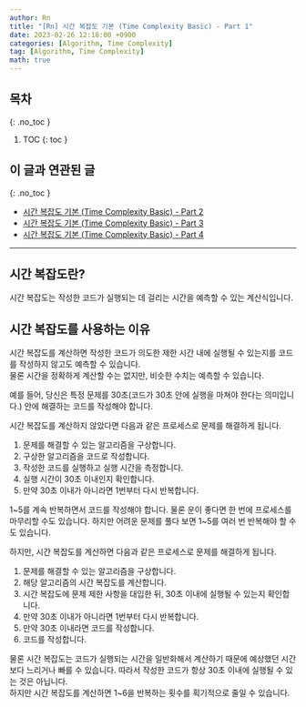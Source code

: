 ```yaml
---
author: Rn
title: "[Rn] 시간 복잡도 기본 (Time Complexity Basic) - Part 1"
date: 2023-02-26 12:18:00 +0900
categories: [Algorithm, Time Complexity]
tag: [Algorithm, Time Complexity]
math: true
---
```


## 목차
{: .no_toc }

1. TOC
{: toc }

## 이 글과 연관된 글
{: .no_toc }

- [시간 복잡도 기본 (Time Complexity Basic) - Part 2](https://thak1411.github.io/posts/Time-Complexity-Basic-2/)
- [시간 복잡도 기본 (Time Complexity Basic) - Part 3](https://thak1411.github.io/posts/Time-Complexity-Basic-3/)
- [시간 복잡도 기본 (Time Complexity Basic) - Part 4](https://thak1411.github.io/posts/Time-Complexity-Basic-4/)

---

## 시간 복잡도란?

시간 복잡도는 작성한 코드가 실행되는 데 걸리는 시간을 예측할 수 있는 계산식입니다.

## 시간 복잡도를 사용하는 이유

시간 복잡도를 계산하면 작성한 코드가 의도한 제한 시간 내에 실행될 수 있는지를 코드를 작성하지 않고도 예측할 수 있습니다.  
물론 시간을 정확하게 계산할 수는 없지만, 비슷한 수치는 예측할 수 있습니다.

예를 들어, 당신은 특정 문제를 30초(코드가 30초 안에 실행을 마쳐야 한다는 의미입니다.) 안에 해결하는 코드를 작성해야 합니다.

시간 복잡도를 계산하지 않았다면 다음과 같은 프로세스로 문제를 해결하게 됩니다.

1. 문제를 해결할 수 있는 알고리즘을 구상합니다.
2. 구상한 알고리즘을 코드로 작성합니다.
3. 작성한 코드를 실행하고 실행 시간을 측정합니다.
4. 실행 시간이 30초 이내인지 확인합니다.
5. 만약 30초 이내가 아니라면 1번부터 다시 반복합니다.

1~5를 계속 반복하면서 코드를 작성해야 합니다. 물론 운이 좋다면 한 번에 프로세스를 마무리할 수도 있습니다. 하지만 어려운 문제를 풀다 보면 1~5를 여러 번 반복해야 할 수도 있습니다.

하지만, 시간 복잡도를 계산하면 다음과 같은 프로세스로 문제를 해결하게 됩니다.

1. 문제를 해결할 수 있는 알고리즘을 구상합니다.
2. 해당 알고리즘의 시간 복잡도를 계산합니다.
3. 시간 복잡도에 문제 제한 사항을 대입한 뒤, 30초 이내에 실행될 수 있는지 확인합니다.
4. 만약 30초 이내가 아니라면 1번부터 다시 반복합니다.
5. 만약 30초 이내라면 코드를 작성합니다.
6. 코드를 작성합니다.

물론 시간 복잡도는 코드가 실행되는 시간을 일반화해서 계산하기 때문에 예상했던 시간보다 느리거나 빠를 수 있습니다. 따라서 작성한 코드가 항상 30초 이내에 실행될 수 있는 것은 아닙니다.  
하지만 시간 복잡도를 계산하면 1~6을 반복하는 횟수를 획기적으로 줄일 수 있습니다.